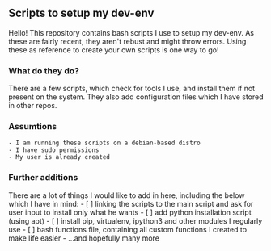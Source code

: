 ## Scripts to setup my dev-env

Hello! This repository contains bash scripts I use to setup my dev-env.
As these are fairly recent, they aren't rebust and might throw errors.
Using these as reference to create your own scripts is one way to go!


### What do they do?

There are a few scripts, which check for tools I use, and install them if not present on the system.
They also add configuration files which I have stored in other repos.


### Assumtions
    - I am running these scripts on a debian-based distro
    - I have sudo permissions
    - My user is already created


### Further additions

There are a lot of things I would like to add in here, including the below which I have in mind:
    - [ ] linking the scripts to the main script and ask for user input to install only what he wants
    - [ ] add python installation script (using apt)
    - [ ] install pip, virtualenv, ipython3 and other modules I regularly use
    - [ ] bash functions file, containing all custom functions I created to make life easier
    - ...and hopefully many more


